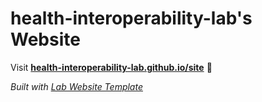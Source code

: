 
# health-interoperability-lab's Website

Visit **[health-interoperability-lab.github.io/site](https://health-interoperability-lab.github.io/site)** 🚀

_Built with [Lab Website Template](https://greene-lab.gitbook.io/lab-website-template-docs)_

